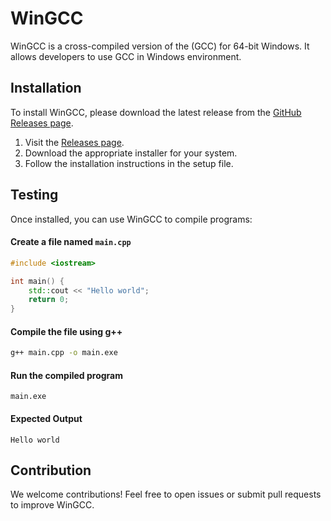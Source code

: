 # WinGCC
WinGCC is a cross-compiled version of the (GCC) for 64-bit Windows. It allows developers to use GCC in Windows environment.

## Installation
To install WinGCC, please download the latest release from the [GitHub Releases page](https://github.com/your-repo/wingcc/releases).

1. Visit the [Releases page](https://github.com/shiwildy/WinGCC/releases).
2. Download the appropriate installer for your system.
3. Follow the installation instructions in the setup file.

## Testing

Once installed, you can use WinGCC to compile programs:

#### Create a file named `main.cpp`
```cpp
#include <iostream>

int main() {
    std::cout << "Hello world";
    return 0;
}
```

#### Compile the file using g++
```bash
g++ main.cpp -o main.exe
```

#### Run the compiled program
```text
main.exe
```

#### Expected Output
```text
Hello world
```

## Contribution
We welcome contributions! Feel free to open issues or submit pull requests to improve WinGCC.
